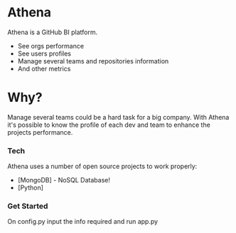 # Athena

Athena is a GitHub BI platform.

  - See orgs performance
  - See users profiles
  - Manage several teams and repositories information
  - And other metrics

# Why?

Manage several teams could be a hard task for a big company. With Athena it's possible to know the profile of each
dev and team to enhance the projects performance.

### Tech

Athena uses a number of open source projects to work properly:

* [MongoDB] - NoSQL Database!
* [Python]

### Get Started

On config.py input the info required and run app.py